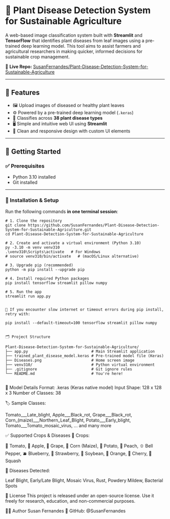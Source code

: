 # 🌿 Plant Disease Detection System for Sustainable Agriculture

A web-based image classification system built with **Streamlit** and **TensorFlow** that identifies plant diseases from leaf images using a pre-trained deep learning model. This tool aims to assist farmers and agricultural researchers in making quicker, informed decisions for sustainable crop management.

🔗 **Live Repo:** [SusanFernandes/Plant-Disease-Detection-System-for-Sustainable-Agriculture](https://github.com/SusanFernandes/Plant-Disease-Detection-System-for-Sustainable-Agriculture)

---

## 📸 Features

- 🖼️ Upload images of diseased or healthy plant leaves
- ⚙️ Powered by a pre-trained deep learning model (`.keras`)
- 🧠 Classifies across **38 plant disease types**
- 🖥️ Simple and intuitive web UI using **Streamlit**
- 💅 Clean and responsive design with custom UI elements

---

## 🚀 Getting Started

### ✅ Prerequisites

- Python 3.10 installed
- Git installed

---

### 🔧 Installation & Setup

Run the following commands **in one terminal session**:

```
# 1. Clone the repository
git clone https://github.com/SusanFernandes/Plant-Disease-Detection-System-for-Sustainable-Agriculture.git
cd Plant-Disease-Detection-System-for-Sustainable-Agriculture

# 2. Create and activate a virtual environment (Python 3.10)
py -3.10 -m venv venv310
.\venv310\Scripts\activate   # For Windows
# source venv310/bin/activate   # (macOS/Linux alternative)

# 3. Upgrade pip (recommended)
python -m pip install --upgrade pip

# 4. Install required Python packages
pip install tensorflow streamlit pillow numpy

# 5. Run the app
streamlit run app.py


🧠 If you encounter slow internet or timeout errors during pip install, retry with:

pip install --default-timeout=100 tensorflow streamlit pillow numpy


🗂️ Project Structure

Plant-Disease-Detection-System-for-Sustainable-Agriculture/
├── app.py                            # Main Streamlit application
├── trained_plant_disease_model.keras # Pre-trained model file (Keras)
├── Diseases.png                      # Home screen image
├── venv310/                          # Python virtual environment
├── .gitignore                        # Git ignore rules
└── README.md                         # You're here!


```
🧠 Model Details
Format: .keras (Keras native model)
Input Shape: 128 x 128 x 3
Number of Classes: 38

🏷️ Sample Classes:

Tomato___Late_blight,
Apple___Black_rot,
Grape___Black_rot,
Corn_(maize)___Northern_Leaf_Blight,
Potato___Early_blight,
Tomato___Tomato_mosaic_virus,
... and many more


✅ Supported Crops & Diseases
🌾 Crops:

🍅 Tomato,
🍏 Apple,
🍇 Grape,
🌽 Corn (Maize),
🥔 Potato,
🍑 Peach,
🫑 Bell Pepper,
🫐 Blueberry,
🍓 Strawberry,
🌱 Soybean,
🍊 Orange,
🍒 Cherry,
🥒 Squash


🦠 Diseases Detected:

Leaf Blight,
Early/Late Blight,
Mosaic Virus,
Rust,
Powdery Mildew,
Bacterial Spots

🔐 License
This project is released under an open-source license.
Use it freely for research, education, and non-commercial purposes.

👩‍💻 Author
Susan Fernandes
🔗 GitHub: @SusanFernandes
